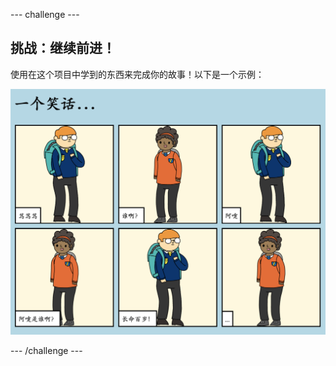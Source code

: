 \--- challenge \---

## 挑战：继续前进！

使用在这个项目中学到的东西来完成你的故事！以下是一个示例：

![screenshot](images/story-final.png)

\--- /challenge \---